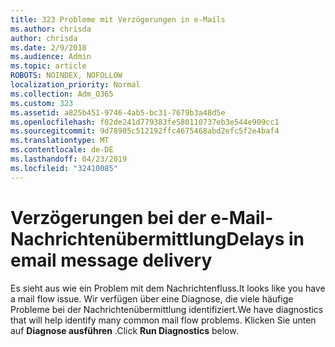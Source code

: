 ```yaml
---
title: 323 Probleme mit Verzögerungen in e-Mails
ms.author: chrisda
author: chrisda
ms.date: 2/9/2018
ms.audience: Admin
ms.topic: article
ROBOTS: NOINDEX, NOFOLLOW
localization_priority: Normal
ms.collection: Adm_O365
ms.custom: 323
ms.assetid: a825b451-9746-4ab5-bc31-7679b3a48d5e
ms.openlocfilehash: f02de241d779383fe580110737eb3e544e909cc1
ms.sourcegitcommit: 9d78905c512192ffc4675468abd2efc5f2e4baf4
ms.translationtype: MT
ms.contentlocale: de-DE
ms.lasthandoff: 04/23/2019
ms.locfileid: "32410085"
---
```

# <a name="delays-in-email-message-delivery"></a><span data-ttu-id="dd8be-102">Verzögerungen bei der e-Mail-Nachrichtenübermittlung</span><span class="sxs-lookup"><span data-stu-id="dd8be-102">Delays in email message delivery</span></span>

<span data-ttu-id="dd8be-103">Es sieht aus wie ein Problem mit dem Nachrichtenfluss.</span><span class="sxs-lookup"><span data-stu-id="dd8be-103">It looks like you have a mail flow issue.</span></span> <span data-ttu-id="dd8be-104">Wir verfügen über eine Diagnose, die viele häufige Probleme bei der Nachrichtenübermittlung identifiziert.</span><span class="sxs-lookup"><span data-stu-id="dd8be-104">We have diagnostics that will help identify many common mail flow problems.</span></span> <span data-ttu-id="dd8be-105">Klicken Sie unten auf **Diagnose ausführen** .</span><span class="sxs-lookup"><span data-stu-id="dd8be-105">Click **Run Diagnostics** below.</span></span>
